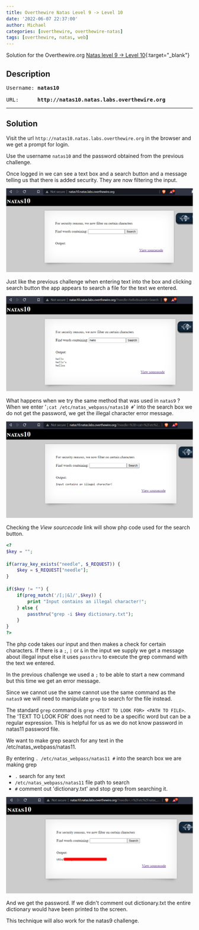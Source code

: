 ```yaml
---
title: Overthewire Natas Level 9 -> Level 10
date: '2022-06-07 22:37:00'
author: Michael
categories: [overthewire, overthewire-natas]
tags: [overthewire, natas, web]
---
```


Solution for the Overthewire.org [Natas level 9 -> Level 10](https://overthewire.org/wargames/natas/natas10.html){:target="\_blank"}

## Description

<pre>
Username: <b>natas10</b>  

URL:      <b>http://natas10.natas.labs.overthewire.org</b>
</pre>
---

## Solution 

Visit the url `http://natas10.natas.labs.overthewire.org` in the browser and we get a prompt for login.

Use the username `natas10` and the password obtained from the previous challenge.


Once logged in we can see a text box and a search button and a message telling us that there is added security. They are now filtering the input.

![](/assets/img/overthewire/natas/natas10_index.png)

Just like the previous challenge when entering text into the box and clicking search button the app appears to search a file for the text we entered.

![](/assets/img/overthewire/natas/natas10_search_hello.png)


What happens when we try the same method that was used in `natas9` ?  
When we enter '```;cat /etc/natas_webpass/natas10 #```' into the search box we do not get the password, we get the illegal character error message.

![](/assets/img/overthewire/natas/natas10_bad_input.png)



Checking the *View sourcecode* link will show php code used for the search button.

```php
<?
$key = "";

if(array_key_exists("needle", $_REQUEST)) {
    $key = $_REQUEST["needle"];
}

if($key != "") {
    if(preg_match('/[;|&]/',$key)) {
        print "Input contains an illegal character!";
    } else {
        passthru("grep -i $key dictionary.txt");
    }
}
?>
```


The php code takes our input and then makes a check for certain characters. If there is a `;`, `|` or `&` in the input we supply we get a message about illegal input else it uses `passthru` to execute the grep command with the text we entered.  

In the previous challenge we used a `;` to be able to start a new command but this time we get an error message.

Since we cannot use the same cannot use the same command as the `natas9` we will need to manipulate `grep` to search for the file instead.

The standard `grep` command is `grep <TEXT TO LOOK FOR> <PATH TO FILE>`.  
The 'TEXT TO LOOK FOR' does not need to be a specific word but can be a regular expression. This is helpful for us as we do not know password in natas11 password file.

We want to make grep search for any text in the /etc/natas_webpass/natas11. 

By entering `. /etc/natas_webpass/natas11 #` into the search box we are making grep 
* `.` search for any text
* `/etc/natas_webpass/natas11` file path to search
* `#` comment out 'dictionary.txt' and stop grep from searching it.

![](/assets/img/overthewire/natas/natas10_password.png)

And we get the password.
If we didn't comment out dictionary.txt the entire dictionary would have been printed to the screen.

This technique will also work for the natas9 challenge.
